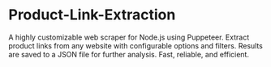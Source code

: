 # Product-Link-Extraction
A highly customizable web scraper for Node.js using Puppeteer. Extract product links from any website with configurable options and filters. Results are saved to a JSON file for further analysis. Fast, reliable, and efficient.
